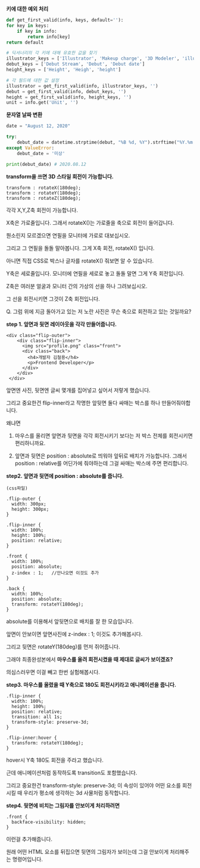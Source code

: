 **키에 대한 예외 처리**
```python
def get_first_valid(info, keys, default=''):
for key in keys:
	if key in info:
		return info[key]
return default

# 딕셔너리의 각 키에 대해 유효한 값을 찾기
illustrator_keys = ['Illustrator', 'Makeup charge', '3D Modeler', 'illustrator', 'Illustrator Live2D Designer']
debut_keys = ['Debut Stream', 'Debut', 'Debut date']
height_keys = ['Height', 'Heigh', 'height']

# 각 필드에 대한 값 설정
illustrator = get_first_valid(info, illustrator_keys, '')
debut = get_first_valid(info, debut_keys, '')
height = get_first_valid(info, height_keys, '')
unit = info.get('Unit', '')
```

**문자열 날짜 변환**
```python
date = "August 12, 2020"

try:
    debut_date = datetime.strptime(debut, "%B %d, %Y").strftime("%Y.%m.%d")
except ValueError:
    debut_date = '미상'

print(debut_date) # 2020.08.12
```



**transform을 쓰면 3D 스타일 회전이 가능합니다.** 

```
transform : rotateX(180deg);
transform : rotateY(180deg);
transform : rotateZ(180deg);
```

각각 X,Y,Z축 회전이 가능합니다. 

X축은 가로줄입니다. 그래서 rotateX()는 가로줄을 축으로 회전이 들어갑니다.

뭔소린지 모르겠으면 연필을 모니터에 가로로 대보십시오.

그리고 그 연필을 돌돌 말아봅니다. 그게 X축 회전, rotateX() 입니다.

아니면 직접 CSS로 박스나 글자를 rotateX() 줘보면 알 수 있습니다. 

Y축은 세로줄입니다. 모니터에 연필을 세로로 놓고 돌돌 말면 그게 Y축 회전입니다. 

Z축은 여러분 얼굴과 모니터 간의 가상의 선을 하나 그려보십시오. 

그 선을 회전시키면 그것이 Z축 회전입니다. 

Q. 그럼 위에 지금 돌아가고 있는 저 노란 사진은 무슨 축으로 회전하고 있는 것일까요? 

**step 1. 앞면과 뒷면 레이아웃을 각각 만들어줍니다.** 

```
<div class="flip-outer">
    <div class="flip-inner">
      <img src="profile.png" class="front">
      <div class="back">
        <h4>개발자 김철용</h4>
        <p>Frontend Developer</p>
      </div>
    </div>
 </div> 
```

앞면엔 사진, 뒷면엔 글씨 몇개를 집어넣고 싶어서 저렇게 했습니다. 

그리고 중요한건 flip-inner라고 작명한 앞뒷면 둘다 싸매는 박스를 하나 만들어줘야합니다. 

왜냐면

1. 마우스를 올리면 앞면과 뒷면을 각각 회전시키기 보다는 저 박스 전체를 회전시키면 편리하니까요.

2. 앞면과 뒷면은 position : absolute로 띄워야 앞뒤로 배치가 가능합니다. 그래서 position : relative를 어딘가에 줘야하는데 그걸 싸매는 박스에 주면 편리합니다. 

**step2. 앞면과 뒷면에 position : absolute를 줍니다.** 

```
(css파일)

.flip-outer {
  width: 300px;
  height: 300px;
}

.flip-inner {
  width: 100%;
  height: 100%;
  position: relative;
}

.front {
  width: 100%;
  position: absolute;
  z-index : 1;   //안나오면 이것도 추가
}

.back {
  width: 100%;
  position: absolute;
  transform: rotateY(180deg);
} 
```

absolute를 이용해서 앞뒷면으로 배치를 잘 한 모습입니다. 

앞면이 안보이면 앞면사진에 z-index : 1; 이것도 추가해봅시다.

그리고 뒷면은 rotateY(180deg)를 먼저 쥐어줍니다. 

그래야 최종완성본에서 **마우스를 올려 회전시켰을 때 제대로 글씨가 보이겠죠?** 

의심스러우면 이걸 빼고 한번 실험해봅시다. 

**step3. 마우스를 올렸을 때 Y축으로 180도 회전시키라고 애니메이션을 줍니다.** 

```
.flip-inner {
  width: 100%;
  height: 100%;
  position: relative;
  transition: all 1s;
  transform-style: preserve-3d;
}

.flip-inner:hover {
  transform: rotateY(180deg);
} 
```

hover시 Y축 180도 회전을 주라고 했습니다.

근데 애니메이션처럼 동작하도록 transition도 포함했습니다.

그리고 중요한건 transform-style: preserve-3d; 이 속성이 있어야 어떤 요소를 회전시킬 때 우리가 평소에 생각하는 3d 사물처럼 동작합니다.

**step4. 뒷면에 비치는 그림자를 안보이게 처리하려면** 

```
.front {
  backface-visibility: hidden;
} 
```

이런걸 추가해줍니다.

원래 어떤 HTML 요소를 뒤집으면 뒷면의 그림자가 보이는데 그걸 안보이게 처리해주는 명령어입니다.